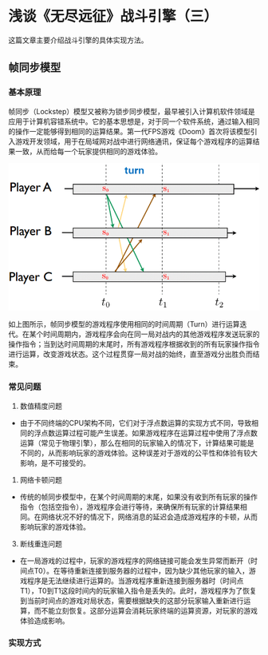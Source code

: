 # 浅谈《无尽远征》战斗引擎（三）

这篇文章主要介绍战斗引擎的具体实现方法。

## 帧同步模型

### 基本原理

帧同步（Lockstep）模型又被称为锁步同步模型，最早被引入计算机软件领域是应用于计算机容错系统中。它的基本思想是，对于同一个软件系统，通过输入相同的操作一定能够得到相同的运算结果。第一代FPS游戏《Doom》首次将该模型引入游戏开发领域，用于在局域网对战中进行网络通讯，保证每个游戏程序的运算结果一致，从而给每一个玩家提供相同的游戏体验。

![http-bw](./battle-engine-2.png)

如上图所示，帧同步模型的游戏程序使用相同的时间周期（Turn）进行运算迭代。在某个时间周期内，游戏程序会向在同一局对战内的其他游戏程序发送玩家的操作指令；当到达时间周期的末尾时，所有游戏程序根据收到的所有玩家操作指令进行运算，改变游戏状态。这个过程贯穿一局对战的始终，直至游戏分出胜负而结束。

### 常见问题

1. 数值精度问题

* 由于不同终端的CPU架构不同，它们对于浮点数运算的实现方式不同，导致相同的浮点数运算过程可能产生误差。如果游戏程序在运算过程中使用了浮点数运算（常见于物理引擎），那么在相同的玩家输入的情况下，计算结果可能是不同的，从而影响玩家的游戏体验。这种误差对于游戏的公平性和体验有较大影响，是不可接受的。

1. 网络卡顿问题

* 传统的帧同步模型中，在某个时间周期的末尾，如果没有收到所有玩家的操作指令（包括空指令），游戏程序会进行等待，来确保所有玩家的计算结果相同。在网络状况不好的情况下，网络消息的延迟会造成游戏程序的卡顿，从而影响玩家的游戏体验。

3. 断线重连问题

* 在一局游戏的过程中，玩家的游戏程序的网络链接可能会发生异常而断开（时间点T0）。在等待重新连接到服务器的过程中，因为缺少其他玩家的输入，游戏程序是无法继续进行运算的。当游戏程序重新连接到服务器时（时间点T1），T0到T1这段时间内的玩家输入指令是丢失的。此时，游戏程序为了恢复到当前时间点的游戏对局状态，需要根据缺失的这部分玩家输入重新进行运算，而不能立刻恢复。这部分运算会消耗玩家终端的运算资源，对玩家的游戏体验造成影响。

### 实现方式

